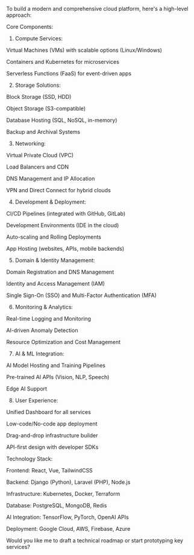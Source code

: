 To build a modern and comprehensive cloud platform, here's a high-level approach:

Core Components:

1. Compute Services:

Virtual Machines (VMs) with scalable options (Linux/Windows)

Containers and Kubernetes for microservices

Serverless Functions (FaaS) for event-driven apps



2. Storage Solutions:

Block Storage (SSD, HDD)

Object Storage (S3-compatible)

Database Hosting (SQL, NoSQL, in-memory)

Backup and Archival Systems



3. Networking:

Virtual Private Cloud (VPC)

Load Balancers and CDN

DNS Management and IP Allocation

VPN and Direct Connect for hybrid clouds



4. Development & Deployment:

CI/CD Pipelines (integrated with GitHub, GitLab)

Development Environments (IDE in the cloud)

Auto-scaling and Rolling Deployments

App Hosting (websites, APIs, mobile backends)



5. Domain & Identity Management:

Domain Registration and DNS Management

Identity and Access Management (IAM)

Single Sign-On (SSO) and Multi-Factor Authentication (MFA)



6. Monitoring & Analytics:

Real-time Logging and Monitoring

AI-driven Anomaly Detection

Resource Optimization and Cost Management



7. AI & ML Integration:

AI Model Hosting and Training Pipelines

Pre-trained AI APIs (Vision, NLP, Speech)

Edge AI Support



8. User Experience:

Unified Dashboard for all services

Low-code/No-code app deployment

Drag-and-drop infrastructure builder

API-first design with developer SDKs




Technology Stack:

Frontend: React, Vue, TailwindCSS

Backend: Django (Python), Laravel (PHP), Node.js

Infrastructure: Kubernetes, Docker, Terraform

Database: PostgreSQL, MongoDB, Redis

AI Integration: TensorFlow, PyTorch, OpenAI APIs

Deployment: Google Cloud, AWS, Firebase, Azure


Would you like me to draft a technical roadmap or start prototyping key services?

